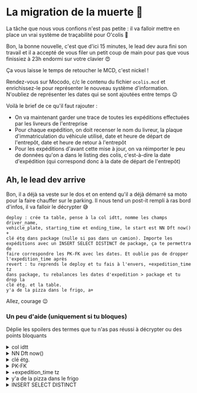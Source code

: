 # La migration de la muerte :cactus:

La tâche que nous vous confions n'est pas petite : il va falloir mettre en place un vrai système de traçabilité pour O'colis :muscle:

Bon, la bonne nouvelle, c'est que d'ici 15 minutes, le lead dev aura fini son travail et il a accepté de vous filer un petit coup de main pour pas que vous finissiez à 23h endormi sur votre clavier :heart_eyes:

Ça vous laisse le temps de retoucher le MCD, c'est nickel !

Rendez-vous sur Mocodo, c/c le contenu du fichier `ocolis.mcd` et enrichissez-le pour représenter le nouveau système d'information. N'oubliez de représenter les dates qui se sont ajoutées entre temps :wink:

Voilà le brief de ce qu'il faut rajouter :
- On va maintenant garder une trace de toutes les expéditions effectuées par les livreurs de l'entreprise
- Pour chaque expédition, on doit recenser le nom du livreur, la plaque d'immatriculation du véhicule utilisé, date et heure de départ de l'entrepôt, date et heure de retour à l'entrepôt
- Pour les expéditions d'avant cette mise à jour, on va réimporter le peu de données qu'on a dans le listing des colis, c'est-à-dire la date d'expédition (qui correspond donc à la date de départ de l'entrepôt)

## Ah, le lead dev arrive

Bon, il a déjà sa veste sur le dos et on entend qu'il a déjà démarré sa moto pour la faire chauffer sur le parking. Il nous tend un post-it rempli à ras bord d'infos, il va falloir le décrypter :sweat_smile:

```
deploy : crée ta table, pense à la col idtt, nomme les champs driver_name,
vehicle_plate, starting_time et ending_time, le start est NN Dft now() + 
clé étg dans package (nulle si pas dans un camion). Importe les 
expéditions avec un INSERT SELECT DISTINCT de package, ça te permettra de 
faire correspondre les PK-FK avec les dates. Et oublie pas de dropper 
l'expedition_time après
revert : tu reprends le deploy et tu fais à l'envers, +expedition_time tz 
dans package, tu rebalances les dates d'expedition > package et tu drop la 
clé étg. et la table.
y'a de la pizza dans le frigo, a+
```

Allez, courage :wink:

### Un peu d'aide (uniquement si tu bloques)

Déplie les spoilers des termes que tu n'as pas réussi à décrypter ou des points bloquants

<details>
<summary>col idtt</summary>
= colonne identité = GENERATED ALWAYS AS IDENTITY
</details>

<details>
<summary>NN Dft now()</summary>
= NOT NULL DEFAULT now()
</details>

<details>
<summary>clé étg.</summary>
= FK = clé étrangère (Foreign Key en anglais)
</details>

<details>
<summary>PK-FK</summary>
= Primary Key - Foreign Key
</details>

<details>
<summary>+expedition_time tz</summary>
= nouvele colonne expedition_time de type <em>timestamptz</em>
</details>

<details>
<summary>y'a de la pizza dans le frigo</summary>
= prends ton temps, c'est un challenge un peu long mais pas spécialement difficile si tu le découpes bien (et oublie pas de manger)
</details>

<details>
<summary>INSERT SELECT DISTINCT</summary>
Pour importer des données d'une table à une autre, il est possible de les sélectionner dans une table pour aller les insérer dans l'autre, mais il faut que le format corresponde parfaitement. Si certaines infos ne sont pas disponibles dans la table source, il est possible d'écrire des valeurs constantes (quand vous écrivez `SELECT 'coucou';`, <em>'coucou'</em> est une constante).

```sql
INSERT INTO pokemon (nom, génération, url_image)
SELECT nom, 'on verra plus tard', illustration
FROM monstres_en_tout_genre
WHERE origine = 'japon'
AND cri = nom;
```

Le SELECT filtre parmi une (ou plusieurs) table(s) source et ne récupère que certains champs. Ces champs correspondent pile poil aux champs nécessaires à l'insertion dans la table de destination.

Un SELECT DISTINCT, c'est comme un SELECT mais s'il y a des valeurs identiques, on n'en garde qu'un exemplaire.

```sql
SELECT DISTINCT type -- ne retourne qu'une seule fois chaque type différent
FROM pokemon; -- présent dans la table pokemon
```

Bon, on est d'accord qu'idéalement, la table pokemon serait liée à une table type pour éviter les répétitions, mais c'est pour l'exemple :wink:

</details>
